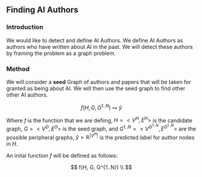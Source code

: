## Finding AI Authors

### Introduction

We would like to detect and define AI Authors. We define AI Authors as authors
who have written about AI in the past. We will detect these authors by framing
the problem as a graph problem.

### Method

We will consider a **seed** Graph of authors and papers that will be taken for
granted as being about AI. We will then use the seed graph to find other 
other AI authors. 

$$f(H, G, G^{1..N}) \mapsto \hat{y}$$

Where $f$ is the function that we are defiing, $H = <V^H, E^H>$ is the candidate
graph, $G = <V^G, E^G>$ is the seed graph, and $G^{1..N} = <V^{G^{1..N}},
E^{G^{1..N}}>$ are the possible peripheral graphs, $\hat{y} =
\mathbb{R}^{|V^H|}$ is the predicted label for author nodes in $H$.

An inital function $f$ will be defined as follows:

$$
f(H, G, G^{1..N}) \\
$$

